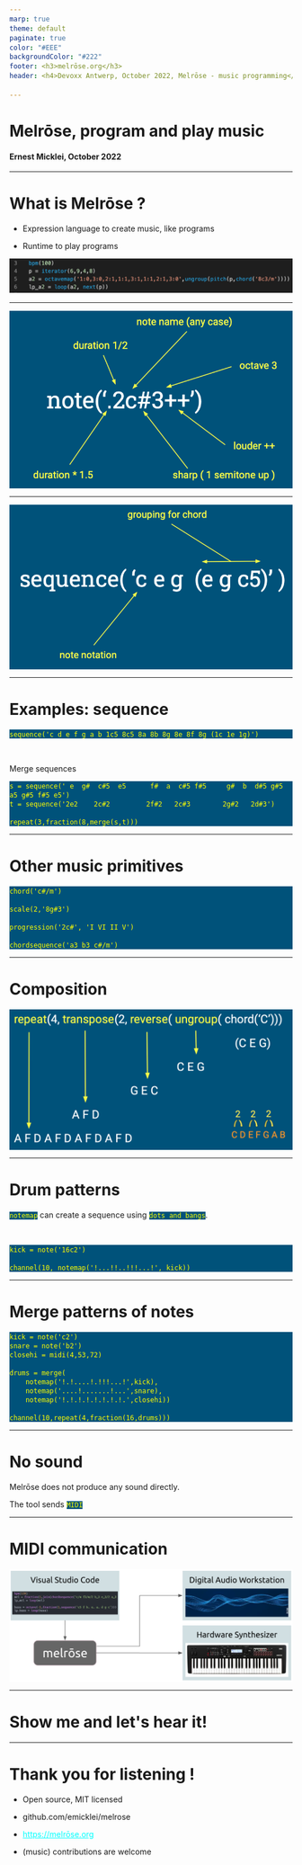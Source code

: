 ```yaml
---
marp: true
theme: default
paginate: true
color: "#EEE"
backgroundColor: "#222"
footer: <h3>melrōse.org</h3>
header: <h4>Devoxx Antwerp, October 2022, Melrōse - music programming</h4>

---
```

# Melrōse, program and play music

#### Ernest Micklei, October 2022

<style>
pre,code {
  background: #00527A;
  color: yellow;
}
a {
  color: cyan;
}
img[alt~="center"] {
  display: block;
  margin: 0 auto;
}
</style>
<script src="slides/play.js"></script>

---
# What is Melrōse ?

- Expression language to create music, like programs

- Runtime to play programs

![domeka](img/domeka.png)

---
![note_spec center](img/note.png)

---
![seq_spec center](img/sequence.png)

---
# Examples: sequence

    sequence('c d e f g a b 1c5 8c5 8a 8b 8g 8e 8f 8g (1c 1e 1g)')

&nbsp;

Merge sequences

    s = sequence(' e  g#  c#5  e5      f#  a  c#5 f#5     g#  b  d#5 g#5   a5 g#5 f#5 e5')
    t = sequence('2e2    2c#2         2f#2   2c#3        2g#2   2d#3')

    repeat(3,fraction(8,merge(s,t)))

---
# Other music primitives

    chord('c#/m')

    scale(2,'8g#3')

    progression('2c#', 'I VI II V')

    chordsequence('a3 b3 c#/m')

---
# Composition

![height:400px center](img/composition.png)

---
# Drum patterns

`notemap` can create a sequence using `dots and bangs`.

&nbsp;

    kick = note('16c2')

    channel(10, notemap('!...!!..!!!...!', kick))

---
# Merge patterns of notes

    kick = note('c2')
    snare = note('b2')
    closehi = midi(4,53,72)

    drums = merge(
        notemap('!.!....!.!!!...!',kick),
        notemap('....!.......!...',snare),
        notemap('!.!.!.!.!.!.!.!.',closehi))

    channel(10,repeat(4,fraction(16,drums)))

---
# No sound

Melrōse does not produce any sound directly.

The tool sends `MIDI`

---
# MIDI communication

![height:400px center ](img/melrose-port-daw.png)

---
# Show me and let's hear it!

---
# Thank you for listening !

- Open source, MIT licensed

- github.com/emicklei/melrose

- https://melrōse.org

- (music) contributions are welcome

